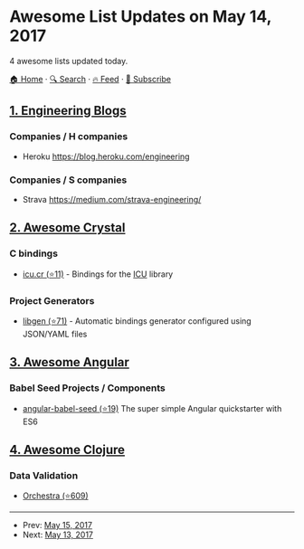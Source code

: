 # Awesome List Updates on May 14, 2017

4 awesome lists updated today.

[🏠 Home](/README.md) · [🔍 Search](https://www.trackawesomelist.com/search/) · [🔥 Feed](https://www.trackawesomelist.com/rss.xml) · [📮 Subscribe](https://trackawesomelist.us17.list-manage.com/subscribe?u=d2f0117aa829c83a63ec63c2f&id=36a103854c)



## [1. Engineering Blogs](/content/kilimchoi/engineering-blogs/README.md)

### Companies / H companies

*   Heroku <https://blog.heroku.com/engineering>

### Companies / S companies

*   Strava <https://medium.com/strava-engineering/>

## [2. Awesome Crystal](/content/veelenga/awesome-crystal/README.md)

### C bindings

*   [icu.cr (⭐11)](https://github.com/olbat/icu.cr) - Bindings for the [ICU](http://site.icu-project.org/) library

### Project Generators

*   [libgen (⭐71)](https://github.com/olbat/libgen) - Automatic bindings generator configured using JSON/YAML files

## [3. Awesome Angular](/content/PatrickJS/awesome-angular/README.md)

### Babel Seed Projects / Components

*   [angular-babel-seed (⭐19)](https://github.com/rbnlffl/angular-babel-seed) The super simple Angular quickstarter with ES6

## [4. Awesome Clojure](/content/razum2um/awesome-clojure/README.md)

### Data Validation

*   [Orchestra (⭐609)](https://github.com/jeaye/orchestra)

---

- Prev: [May 15, 2017](/content/2017/05/15/README.md)
- Next: [May 13, 2017](/content/2017/05/13/README.md)